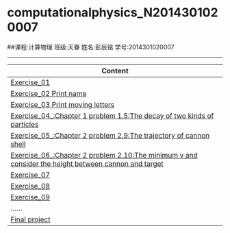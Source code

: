 # computationalphysics_N2014301020007
##课程:计算物理     班级:天眷      姓名:彭辰铭      学号:2014301020007
***
|   Content                                                                         |
|-----------------------------------------------------------------------------------|
|[Exercise_01](https://github.com/Damonphysics/computationalphysics_N2014301020007/blob/master/EXERCISE_01.md)     |
|[Exercise_02 Print name](https://github.com/Damonphysics/computationalphysics_N2014301020007/blob/master/EXERCISE_02.md)      |
|[Exercise_03 Print moving letters](https://github.com/Damonphysics/computationalphysics_N2014301020007/blob/master/EXERCISE_03.md)   |
|[Exercise_04_:Chapter 1 problem 1.5:The decay of two kinds of particles](https://github.com/Damonphysics/computationalphysics_N2014301020007/blob/master/EXERCISE_04.md)|
|[Exercise_05_:Chapter 2 problem 2.9:The trajectory of cannon shell](https://github.com/Damonphysics/computationalphysics_N2014301020007/blob/master/EXERCISE_05.md)     |
|[Exercise_06_:Chapter 2 problem 2.10:The minimum v and consider the height between cannon and target](https://github.com/Damonphysics/computationalphysics_N2014301020007/blob/master/EXERCISE_06.md)      |
|[Exercise_07](https://github.com/Damonphysics/computationalphysics_N2014301020007/blob/master/EXERCISE_07.md)      |
|[Exercise_08](https://github.com/Damonphysics/computationalphysics_N2014301020007/blob/master/EXERCISE_08.md)      |
|[Exercise_09](https://github.com/Damonphysics/computationalphysics_N2014301020007/blob/master/EXERCISE_09.md)     |
|         ……                |
|[Final project](https://github.com/Damonphysics/computationalphysics_N2014301020007/blob/master/Final%20Project.md)|

